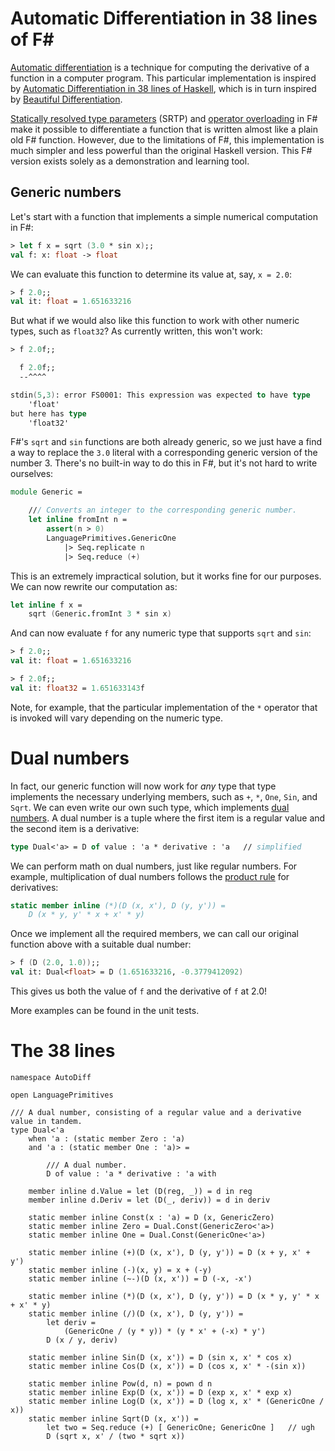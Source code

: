 # Automatic Differentiation in 38 lines of F#

[Automatic differentiation](https://en.wikipedia.org/wiki/Automatic_differentiation) is a technique for computing the
derivative of a function in a computer program. This particular implementation is inspired by [Automatic Differentiation in 38 lines of Haskell](https://gist.github.com/ttesmer/948df432cf46ec6db8c1e83ab59b1b21),
which is in turn inspired by [Beautiful Differentiation](http://conal.net/papers/beautiful-differentiation/beautiful-differentiation-long.pdf).

[Statically resolved type parameters](https://learn.microsoft.com/en-us/dotnet/fsharp/language-reference/generics/statically-resolved-type-parameters)
(SRTP) and [operator overloading](https://learn.microsoft.com/en-us/dotnet/fsharp/language-reference/operator-overloading)
in F# make it possible to differentiate a function that is written almost like a plain old F# function. However, due to the
limitations of F#, this implementation is much simpler and less powerful than the original Haskell version. This F# version
exists solely as a demonstration and learning tool.

## Generic numbers

Let's start with a function that implements a simple numerical computation in F#:

```fsharp
> let f x = sqrt (3.0 * sin x);;
val f: x: float -> float
```

We can evaluate this function to determine its value at, say, `x = 2.0`:

```fsharp
> f 2.0;;
val it: float = 1.651633216
```

But what if we would also like this function to work with other numeric types, such as `float32`? As currently written,
this won't work:

```fsharp
> f 2.0f;;

  f 2.0f;;
  --^^^^

stdin(5,3): error FS0001: This expression was expected to have type
    'float'    
but here has type
    'float32'
```

F#'s `sqrt` and `sin` functions are both already generic, so we just have a find a way to replace the `3.0` literal with
a corresponding generic version of the number 3. There's no built-in way to do this in F#, but it's not hard to write
ourselves:

```fsharp
module Generic =

    /// Converts an integer to the corresponding generic number.
    let inline fromInt n =
        assert(n > 0)
        LanguagePrimitives.GenericOne
            |> Seq.replicate n
            |> Seq.reduce (+)
```

This is an extremely impractical solution, but it works fine for our purposes. We can now rewrite our computation as:

```fsharp
let inline f x =
    sqrt (Generic.fromInt 3 * sin x)
```

And can now evaluate `f` for any numeric type that supports `sqrt` and `sin`:

```fsharp
> f 2.0;;
val it: float = 1.651633216

> f 2.0f;;
val it: float32 = 1.651633143f
```

Note, for example, that the particular implementation of the `*` operator that is invoked will vary depending on the
numeric type.

# Dual numbers

In fact, our generic function will now work for *any* type that type implements the necessary underlying members,
such as `+`, `*`, `One`, `Sin`, and `Sqrt`. We can even write our own such type, which implements [dual numbers](https://en.wikipedia.org/wiki/Dual_number).
A dual number is a tuple where the first item is a regular value and the second item is a derivative:

```fsharp
type Dual<'a> = D of value : 'a * derivative : 'a   // simplified
```

We can perform math on dual numbers, just like regular numbers. For example, multiplication of dual numbers follows the
[product rule](https://en.wikipedia.org/wiki/Product_rule) for derivatives:

```fsharp
static member inline (*)(D (x, x'), D (y, y')) =
    D (x * y, y' * x + x' * y)
```

Once we implement all the required members, we can call our original function above with a suitable dual number:

```fsharp
> f (D (2.0, 1.0));;
val it: Dual<float> = D (1.651633216, -0.3779412092)
```

This gives us both the value of `f` and the derivative of `f` at 2.0!

More examples can be found in the unit tests.

# The 38 lines

```fsharp=
namespace AutoDiff

open LanguagePrimitives

/// A dual number, consisting of a regular value and a derivative value in tandem.
type Dual<'a
    when 'a : (static member Zero : 'a)
    and 'a : (static member One : 'a)> =

        /// A dual number.
        D of value : 'a * derivative : 'a with

    member inline d.Value = let (D(reg, _)) = d in reg
    member inline d.Deriv = let (D(_, deriv)) = d in deriv

    static member inline Const(x : 'a) = D (x, GenericZero)
    static member inline Zero = Dual.Const(GenericZero<'a>)
    static member inline One = Dual.Const(GenericOne<'a>)

    static member inline (+)(D (x, x'), D (y, y')) = D (x + y, x' + y')
    static member inline (-)(x, y) = x + (-y)
    static member inline (~-)(D (x, x')) = D (-x, -x')

    static member inline (*)(D (x, x'), D (y, y')) = D (x * y, y' * x + x' * y)
    static member inline (/)(D (x, x'), D (y, y')) =
        let deriv =
            (GenericOne / (y * y)) * (y * x' + (-x) * y')
        D (x / y, deriv)

    static member inline Sin(D (x, x')) = D (sin x, x' * cos x)
    static member inline Cos(D (x, x')) = D (cos x, x' * -(sin x))

    static member inline Pow(d, n) = pown d n
    static member inline Exp(D (x, x')) = D (exp x, x' * exp x)
    static member inline Log(D (x, x')) = D (log x, x' * (GenericOne / x))
    static member inline Sqrt(D (x, x')) =
        let two = Seq.reduce (+) [ GenericOne; GenericOne ]   // ugh
        D (sqrt x, x' / (two * sqrt x))
```